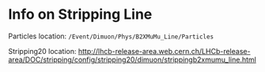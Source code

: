 
# Info on Stripping Line

Particles location: `/Event/Dimuon/Phys/B2XMuMu_Line/Particles`

Stripping20 location: http://lhcb-release-area.web.cern.ch/LHCb-release-area/DOC/stripping/config/stripping20/dimuon/strippingb2xmumu_line.html

